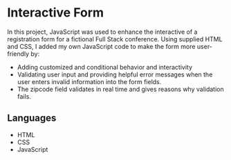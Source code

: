 # Interactive Form

In this project, JavaScript was used to enhance the interactive of a registration form for a fictional Full Stack conference. Using supplied HTML and CSS, I added my own JavaScript code to make the form more user-friendly by:

- Adding customized and conditional behavior and interactivity
- Validating user input and providing helpful error messages when the user enters invalid information into the form fields.
- The zipcode field validates in real time and gives reasons why validation fails.

## Languages

- HTML
- CSS
- JavaScript
